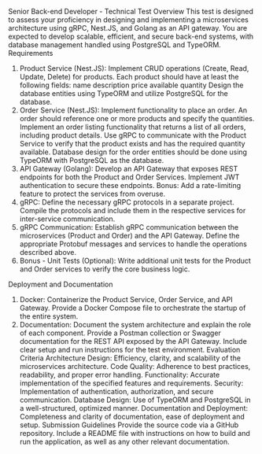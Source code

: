 Senior Back-end Developer - Technical Test
Overview
This test is designed to assess your proficiency in designing and implementing a microservices architecture using gRPC, Nest.JS, and Golang as an API gateway. You are expected to develop scalable, efficient, and secure back-end systems, with database management handled using PostgreSQL and TypeORM.
Requirements
1. Product Service (Nest.JS):
Implement CRUD operations (Create, Read, Update, Delete) for products.
Each product should have at least the following fields:
name
description
price
available quantity
Design the database entities using TypeORM and utilize PostgreSQL for the database.
2. Order Service (Nest.JS):
Implement functionality to place an order. An order should reference one or more products and specify the quantities.
Implement an order listing functionality that returns a list of all orders, including product details.
Use gRPC to communicate with the Product Service to verify that the product exists and has the
required quantity available. Database design for the order entities should be done using TypeORM with PostgreSQL as the database.
3. API Gateway (Golang):
Develop an API Gateway that exposes REST endpoints for both the Product and Order Services.
Implement JWT authentication to secure these endpoints.
Bonus: Add a rate-limiting feature to protect the services from overuse.
4. gRPC:
Define the necessary gRPC protocols in a separate project.
Compile the protocols and include them in the respective services for inter-service communication.
5. gRPC Communication:
Establish gRPC communication between the microservices (Product and Order) and the API Gateway.
Define the appropriate Protobuf messages and services to handle the operations described above.
6. Bonus - Unit Tests (Optional):
Write additional unit tests for the Product and Order services to verify the core business logic.

Deployment and Documentation
1. Docker:
Containerize the Product Service, Order Service, and API Gateway.
Provide a Docker Compose file to orchestrate the startup of the entire system.
2. Documentation:
Document the system architecture and explain the role of each component.
Provide a Postman collection or Swagger documentation for the REST API exposed by the API Gateway.
Include clear setup and run instructions for the test environment.
Evaluation Criteria
Architecture Design: Efficiency, clarity, and scalability of the microservices architecture.
Code Quality: Adherence to best practices, readability, and proper error handling.
Functionality: Accurate implementation of the specified features and requirements.
Security: Implementation of authentication, authorization, and secure communication.
Database Design: Use of TypeORM and PostgreSQL in a well-structured, optimized manner.
Documentation and Deployment: Completeness and clarity of documentation, ease of deployment and setup.
Submission Guidelines
Provide the source code via a GitHub repository.
Include a README file with instructions on how to build and run the application, as well as any other relevant documentation.